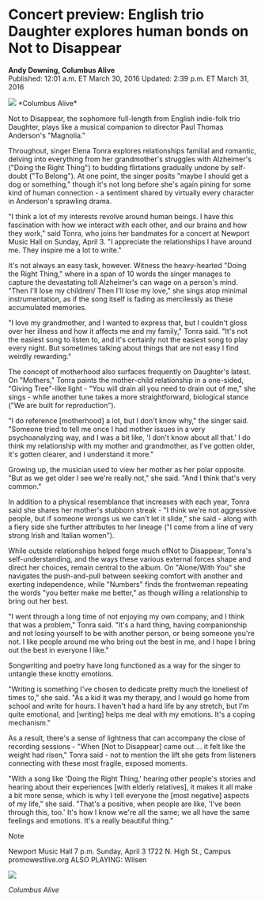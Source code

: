 # Concert preview: English trio Daughter explores human bonds on Not to Disappear
**Andy Downing, Columbus Alive** \
Published: 12:01 a.m. ET March 30, 2016 Updated: 2:39 p.m. ET March 31, 2016

<img src="/Images/Francesca Jane Allen/Daughter-1-CreditFrancescaAllen.jpg">
*Columbus Alive*

Not to Disappear, the sophomore full-length from English indie-folk trio Daughter, plays like a musical companion to director Paul Thomas Anderson's "Magnolia."

Throughout, singer Elena Tonra explores relationships familial and romantic, delving into everything from her grandmother's struggles with Alzheimer's ("Doing the Right Thing") to budding flirtations gradually undone by self-doubt ("To Belong"). At one point, the singer posits "maybe I should get a dog or something," though it's not long before she's again pining for some kind of human connection - a sentiment shared by virtually every character in Anderson's sprawling drama.

"I think a lot of my interests revolve around human beings. I have this fascination with how we interact with each other, and our brains and how they work," said Tonra, who joins her bandmates for a concert at Newport Music Hall on Sunday, April 3. "I appreciate the relationships I have around me. They inspire me a lot to write."

It's not always an easy task, however. Witness the heavy-hearted "Doing the Right Thing," where in a span of 10 words the singer manages to capture the devastating toll Alzheimer's can wage on a person's mind. "Then I'll lose my children/ Then I'll lose my love," she sings atop minimal instrumentation, as if the song itself is fading as mercilessly as these accumulated memories.

"I love my grandmother, and I wanted to express that, but I couldn't gloss over her illness and how it affects me and my family," Tonra said. "It's not the easiest song to listen to, and it's certainly not the easiest song to play every night. But sometimes talking about things that are not easy I find weirdly rewarding."

The concept of motherhood also surfaces frequently on Daughter's latest. On "Mothers," Tonra paints the mother-child relationship in a one-sided, "Giving Tree"-like light - "You will drain all you need to drain out of me," she sings - while another tune takes a more straightforward, biological stance ("We are built for reproduction").

"I do reference [motherhood] a lot, but I don't know why," the singer said. "Someone tried to tell me once I had mother issues in a very psychoanalyzing way, and I was a bit like, 'I don't know about all that.' I do think my relationship with my mother and grandmother, as I've gotten older, it's gotten clearer, and I understand it more."

Growing up, the musician used to view her mother as her polar opposite. "But as we get older I see we're really not," she said. "And I think that's very common."

In addition to a physical resemblance that increases with each year, Tonra said she shares her mother's stubborn streak - "I think we're not aggressive people, but if someone wrongs us we can't let it slide," she said - along with a fiery side she further attributes to her lineage ("I come from a line of very strong Irish and Italian women").

While outside relationships helped forge much ofNot to Disappear, Tonra's self-understanding, and the ways these various external forces shape and direct her choices, remain central to the album. On "Alone/With You" she navigates the push-and-pull between seeking comfort with another and exerting independence, while "Numbers" finds the frontwoman repeating the words "you better make me better," as though willing a relationship to bring out her best.

"I went through a long time of not enjoying my own company, and I think that was a problem," Tonra said. "It's a hard thing, having companionship and not losing yourself to be with another person, or being someone you're not. I like people around me who bring out the best in me, and I hope I bring out the best in everyone I like."

Songwriting and poetry have long functioned as a way for the singer to untangle these knotty emotions.

"Writing is something I've chosen to dedicate pretty much the loneliest of times to," she said. "As a kid it was my therapy, and I would go home from school and write for hours. I haven't had a hard life by any stretch, but I'm quite emotional, and [writing] helps me deal with my emotions. It's a coping mechanism."

As a result, there's a sense of lightness that can accompany the close of recording sessions - "When [Not to Disappear] came out … it felt like the weight had risen," Tonra said - not to mention the lift she gets from listeners connecting with these most fragile, exposed moments.

"With a song like 'Doing the Right Thing,' hearing other people's stories and hearing about their experiences [with elderly relatives], it makes it all make a bit more sense, which is why I tell everyone the [most negative] aspects of my life," she said. "That's a positive, when people are like, 'I've been through this, too.' It's how I know we're all the same; we all have the same feelings and emotions. It's a really beautiful thing."

> [!NOTE]
> Newport Music Hall
> 7 p.m. Sunday, April 3
> 1722 N. High St., Campus
> promowestlive.org
> ALSO PLAYING: Wilsen

<img src="/Images/Francesca Jane Allen/daughter-band.jpg">

*Columbus Alive*
